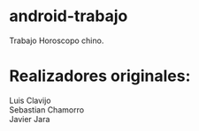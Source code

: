 # android-trabajo

Trabajo Horoscopo chino.

# Realizadores originales:
  Luis Clavijo
  <br>Sebastian Chamorro
  <br>Javier Jara
